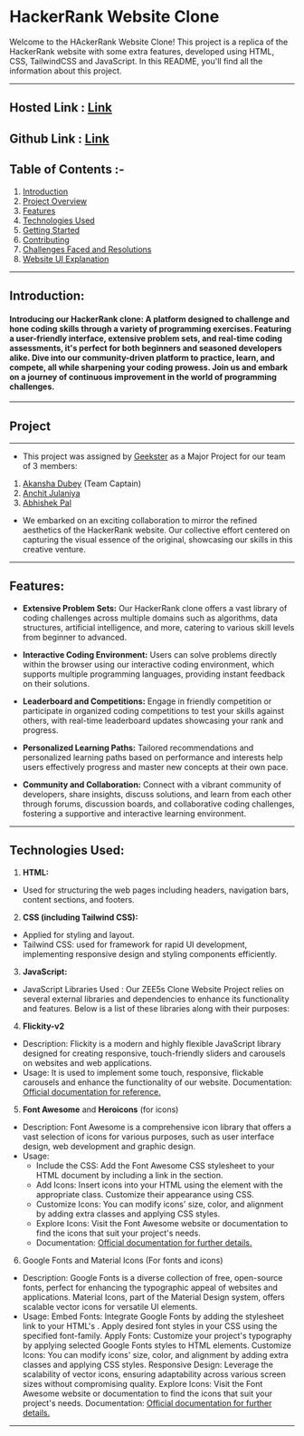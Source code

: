 
# HackerRank Website Clone

Welcome to the HAckerRank Website Clone! This project is a replica of the HackerRank website with some extra features, developed using HTML, CSS, TailwindCSS and JavaScript. In this README, you'll find all the information about this project.

---
## Hosted Link : [Link](https://akanksha-18.github.io/Hackerrank/Akanksha/)

## Github Link : [Link](https://github.com/anchitjulaniya/Hackerrank)

## Table of Contents :-
1. [Introduction](Introduction)
2. [Project Overview]()
3. [Features]()
4. [Technologies Used]()
5. [Getting Started]()
6. [Contributing]()
7. [Challenges Faced and Resolutions]()
8. [Website UI Explanation]()

---
## Introduction:
  #### Introducing our HackerRank clone: A platform designed to challenge and hone coding skills through a variety of programming exercises. Featuring a user-friendly interface, extensive problem sets, and real-time coding assessments, it's perfect for both beginners and seasoned developers alike. Dive into our community-driven platform to practice, learn, and compete, all while sharpening your coding prowess. Join us and embark on a journey of continuous improvement in the world of programming challenges.
---
## Project
---
- This project was assigned by [Geekster]() as a Major Project for our team of 3 members:
 1.  [Akansha Dubey]() (Team Captain)
 2.  [Anchit Julaniya]()
 3.  [Abhishek Pal]()

- We embarked on an exciting collaboration to mirror the refined aesthetics of the HackerRank website. Our collective effort centered on capturing the visual essence of the original, showcasing our skills in this creative venture.
---
## Features:
- **Extensive Problem Sets:** Our HackerRank clone offers a vast library of coding challenges across multiple domains such as algorithms, data structures, artificial intelligence, and more, catering to various skill levels from beginner to advanced.

- **Interactive Coding Environment:** Users can solve problems directly within the browser using our interactive coding environment, which supports multiple programming languages, providing instant feedback on their solutions.

- **Leaderboard and Competitions:** Engage in friendly competition or participate in organized coding competitions to test your skills against others, with real-time leaderboard updates showcasing your rank and progress.

- **Personalized Learning Paths:** Tailored recommendations and personalized learning paths based on performance and interests help users effectively progress and master new concepts at their own pace.

- **Community and Collaboration:** Connect with a vibrant community of developers, share insights, discuss solutions, and learn from each other through forums, discussion boards, and collaborative coding challenges, fostering a supportive and interactive learning environment.
---
## Technologies Used: 
1. **HTML:**
- Used for structuring the web pages including headers, navigation bars, content sections, and footers.
2. **CSS (including Tailwind CSS):**
- Applied for styling and layout.
- Tailwind CSS: used for framework for rapid UI development, implementing responsive design and styling components efficiently.
3. **JavaScript:**
- JavaScript Libraries Used : Our ZEE5s Clone Website Project relies on several external libraries and dependencies to enhance its functionality and features. Below is a list of these libraries along with their purposes:
4. **Flickity-v2**
- Description: Flickity is a modern and highly flexible JavaScript library designed for creating responsive, touch-friendly sliders and carousels on websites and web applications.
- Usage: It is used to implement some touch, responsive, flickable carousels and enhance the functionality of our website.
Documentation: [Official documentation for reference.]()
5. **Font Awesome** and **Heroicons** (for icons)
- Description: Font Awesome is a comprehensive icon library that offers a vast selection of icons for various purposes, such as user interface design, web development and graphic design.
- Usage:
  - Include the CSS: Add the Font Awesome CSS stylesheet to your HTML     document by including a link in the section.
  - Add Icons: Insert icons into your HTML using the element with the appropriate class. Customize their appearance using CSS.
  - Customize Icons: You can modify icons' size, color, and alignment by adding extra classes and applying CSS styles.
  - Explore Icons: Visit the Font Awesome website or documentation to find the icons that suit your project's needs.
  - Documentation: [Official documentation for further details.]()
6. Google Fonts and Material Icons (For fonts and icons)
- Description: Google Fonts is a diverse collection of free, open-source fonts, perfect for enhancing the typographic appeal of websites and applications. Material Icons, part of the Material Design system, offers scalable vector icons for versatile UI elements.
- Usage:
Embed Fonts: Integrate Google Fonts by adding the stylesheet link to your HTML's . Apply desired font styles in your CSS using the specified font-family.
Apply Fonts: Customize your project's typography by applying selected Google Fonts styles to HTML elements.
Customize Icons: You can modify icons' size, color, and alignment by adding extra classes and applying CSS styles.
Responsive Design: Leverage the scalability of vector icons, ensuring adaptability across various screen sizes without compromising quality.
Explore Icons: Visit the Font Awesome website or documentation to find the icons that suit your project's needs.
Documentation: [Official documentation for further details.]()
---
